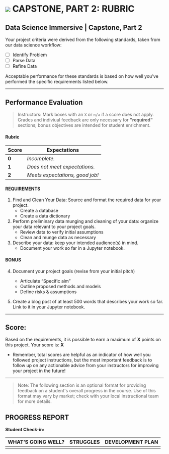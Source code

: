 # ![](https://ga-dash.s3.amazonaws.com/production/assets/logo-9f88ae6c9c3871690e33280fcf557f33.png) CAPSTONE, PART 2: RUBRIC

## Data Science Immersive | Capstone, Part 2		
Your project criteria were derived from the following standards, taken from our data science workflow:

- [ ] Identify Problem
- [ ] Parse Data
- [ ] Refine Data

Acceptable performance for these standards is based on how well you've performed the specific requirements listed below.

---

## Performance Evaluation
> Instructors: Mark boxes with an `X` or `n/a` if a score does not apply. Grades and indiviual feedback are only necessary for **"required"** sections; bonus objectives are intended for student enrichment.

#### Rubric
Score  | Expectations
--- | ---
**0** | _Incomplete._
**1** | _Does not meet expectations._
**2** | _Meets expectations, good job!_


#### REQUIREMENTS
1. Find and Clean Your Data: Source and format the required data for your project. 
   - Create a database
   - Create a data dictionary
2. Perform preliminary data munging and cleaning of your data: organize your data relevant to your project goals. 
   - Review data to verify initial assumptions
   - Clean and munge data as necessary
3. Describe your data: keep your intended audience(s) in mind.
   - Document your work so far in a Jupyter notebook. 

#### BONUS
4. Document your project goals (revise from your initial pitch)
   - Articulate “Specific aim”
   - Outline proposed methods and models
   - Define risks & assumptions

5. Create a blog post of at least 500 words that describes your work so far. Link to it in your Jupyter notebook.

---

## Score:
Based on the requirements, it is possible to earn a maximum of  **X**  points on this project. Your score is: **X**

- Remember, total scores are helpful as an indicator of how well you followed project instructions, but the most important feedback is to follow up on any actionable advice from your instructors for improving your project in the future!

---

> Note: The following section is an optional format for providing feedback on a student's overall progress in the course. Use of this format may vary by market; check with your local instructional team for more details.

## PROGRESS REPORT
**Student Check-in:**

|WHAT’S GOING WELL?|STRUGGLES|DEVELOPMENT PLAN|
|---|---|---|
| | | |
